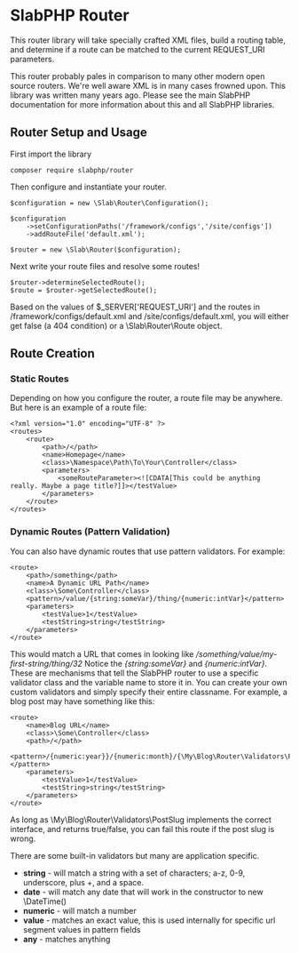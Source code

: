 # SlabPHP Router

This router library will take specially crafted XML files, build a routing table, and determine if a route can be matched to the current REQUEST_URI parameters.

This router probably pales in comparison to many other modern open source routers. We're well aware XML is in many cases frowned upon. This library was written many years ago. Please see the main SlabPHP documentation for more information about this and all SlabPHP libraries.

## Router Setup and Usage

First import the library

    composer require slabphp/router

Then configure and instantiate your router.

    $configuration = new \Slab\Router\Configuration();

    $configuration
        ->setConfigurationPaths('/framework/configs','/site/configs'])
        ->addRouteFile('default.xml');

    $router = new \Slab\Router($configuration);

Next write your route files and resolve some routes!

    $router->determineSelectedRoute();
    $route = $router->getSelectedRoute();

Based on the values of $_SERVER['REQUEST_URI'] and the routes in /framework/configs/default.xml and /site/configs/default.xml, you will either get false (a 404 condition) or a \Slab\Router\Route object.

## Route Creation

### Static Routes

Depending on how you configure the router, a route file may be anywhere. But here is an example of a route file:

    <?xml version="1.0" encoding="UTF-8" ?>
    <routes>
        <route>
            <path>/</path>
            <name>Homepage</name>
            <class>\Namespace\Path\To\Your\Controller</class>
            <parameters>
                <someRouteParameter><![CDATA[This could be anything really. Maybe a page title?]]></testValue>
            </parameters>
        </route>
    </routes>

### Dynamic Routes (Pattern Validation)

You can also have dynamic routes that use pattern validators. For example:

    <route>
        <path>/something</path>
        <name>A Dynamic URL Path</name>
        <class>\Some\Controller</class>
        <pattern>/value/{string:someVar}/thing/{numeric:intVar}</pattern>
        <parameters>
            <testValue>1</testValue>
            <testString>string</testString>
        </parameters>
    </route>

This would match a URL that comes in looking like _/something/value/my-first-string/thing/32_ Notice the _{string:someVar}_ and _{numeric:intVar}_. These are mechanisms that tell the SlabPHP router to use a specific validator class and the variable name to store it in. You can create your own custom validators and simply specify their entire classname. For example, a blog post may have something like this:

    <route>
        <name>Blog URL</name>
        <class>\Some\Controller</class>
        <path>/</path>
        <pattern>/{numeric:year}}/{numeric:month}/{\My\Blog\Router\Validators\PostSlug:postSlug}</pattern>
        <parameters>
            <testValue>1</testValue>
            <testString>string</testString>
        </parameters>
    </route>

As long as \My\Blog\Router\Validators\PostSlug implements the correct interface, and returns true/false, you can fail this route if the post slug is wrong.

There are some built-in validators but many are application specific.

* __string__ - will match a string with a set of characters; a-z, 0-9, underscore, plus +, and a space.
* __date__ - will match any date that will work in the constructor to new \DateTime()
* __numeric__ - will match a number
* __value__ - matches an exact value, this is used internally for specific url segment values in pattern fields
* __any__ - matches anything